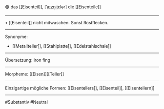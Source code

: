 🟢 das [[Eisenteil]], [ˈaɪzn̩ˌtɛlər]
die [[Eisenteile]]


---
• [[Eisenteil]] nicht mitwaschen. Sonst Rostflecken.


---
Synonyme: 
- [[Metallteller]], [[Stahlplatte]], [[Edelstahlschale]]

---
Übersetzung: iron fing

---
Morpheme:
[[Eisen]][[Teller]]

---
Einzigartige mögliche Formen: [[Eisentellers]], [[Eisenteil]], [[Eisentellern]]

---
#Substantiv #Neutral